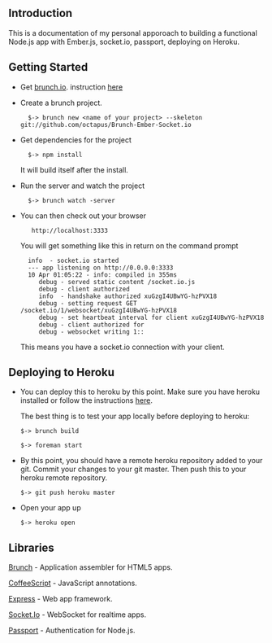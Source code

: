 ## Introduction
This is a documentation of my personal apporoach to building a functional Node.js app with Ember.js, socket.io, passport, deploying on Heroku. 

## Getting Started

* Get [brunch.io](brunch.io). instruction [here](http://blog.stevenlu.com/2012/05/04/brunchio-on-mac-osx/)
* Create a brunch project. 

		$-> brunch new <name of your project> --skeleton git://github.com/octapus/Brunch-Ember-Socket.io

* Get dependencies for the project
		
		$-> npm install
	It will build itself after the install.
	
* Run the server and watch the project

		$-> brunch watch -server
		
* You can then check out your browser 
		
		 http://localhost:3333
	You will get something like this in return on the command prompt
		
		info  - socket.io started
		--- app listening on http://0.0.0.0:3333
		10 Apr 01:05:22 - info: compiled in 355ms
		   debug - served static content /socket.io.js
		   debug - client authorized
		   info  - handshake authorized xuGzgI4UBwYG-hzPVX18
		   debug - setting request GET /socket.io/1/websocket/xuGzgI4UBwYG-hzPVX18
		   debug - set heartbeat interval for client xuGzgI4UBwYG-hzPVX18
		   debug - client authorized for
		   debug - websocket writing 1::
	This means you have a socket.io connection with your client.
	
## Deploying to Heroku
*	You can deploy this to heroku by this point. Make sure you have heroku installed or follow the instructions [here](https://toolbelt.heroku.com/).

	The best thing is to test your app locally before deploying to heroku:	
	
		$-> brunch build
		
		$-> foreman start


*	By this point, you should have a remote heroku repository added to your git. Commit your changes to your git master. Then push this to your heroku remote repository.

		$-> git push heroku master

*	Open your app up 

		$-> heroku open


## Libraries
[Brunch](bunch.io) - Application assembler for HTML5 apps.

[CoffeeScript](http://coffeescript.org/) - JavaScript annotations.

[Express](http://expressjs.com) - Web app framework.

[Socket.Io](http://socket.io) - WebSocket for realtime apps.

[Passport](http://passportjs.org) - Authentication for Node.js.
		